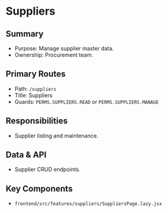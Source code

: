 # Suppliers

## Summary
- Purpose: Manage supplier master data.
- Ownership: Procurement team.

## Primary Routes
- Path: `/suppliers`
- Title: Suppliers
- Guards: `PERMS.SUPPLIERS.READ` or `PERMS.SUPPLIERS.MANAGE`

## Responsibilities
- Supplier listing and maintenance.

## Data & API
- Supplier CRUD endpoints.

## Key Components
- `frontend/src/features/suppliers/SuppliersPage.lazy.jsx`

